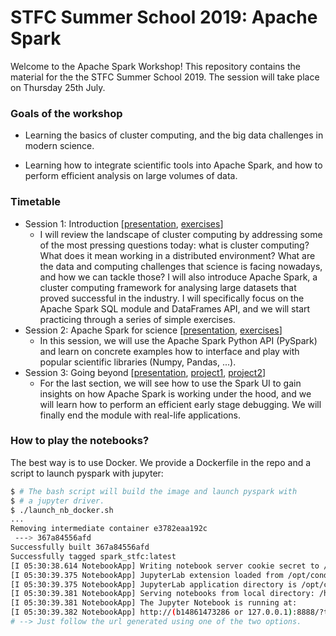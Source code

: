 # STFC Summer School 2019: Apache Spark

Welcome to the Apache Spark Workshop! This repository contains the material for the the STFC Summer School 2019. The session will take place on Thursday 25th July. 

### Goals of the workshop

*  Learning the basics of cluster computing, and the big data challenges in modern science.
- Learning how to integrate scientific tools into Apache Spark, and how to perform efficient analysis on large volumes of data.


### Timetable

- Session 1: Introduction [[presentation](https://docs.google.com/presentation/d/17R3zQfdHZF3cypEYxugqTeafRYsbhkmCjQwhaph_mJo/edit?usp=sharing), [exercises](notebooks/session1.ipynb)]
	- I will review the landscape of cluster computing by addressing some of the most pressing questions today: what is cluster computing? What does it mean working in a distributed environment? What are the data and computing challenges that science is facing nowadays, and how we can tackle those? I will also introduce Apache Spark, a cluster computing framework for analysing large datasets that proved successful in the industry. I will specifically focus on the Apache Spark SQL module and DataFrames API, and we will start practicing through a series of simple exercises.
- Session 2: Apache Spark for science [[presentation](https://docs.google.com/presentation/d/1sRm9bJZYpdXG3AFCh3PIxCTVwL6FCKTW4_izxggTzqc/edit?usp=sharing), [exercises](notebooks/session2.ipynb)]
	- In this session, we will use the Apache Spark Python API (PySpark) and learn on concrete examples how to interface and play with popular scientific libraries (Numpy, Pandas, ...).
- Session 3: Going beyond [[presentation](https://docs.google.com/presentation/d/1zOnG-U69P1tUt57tYkoUXQJWgD8cFARSZek8zXB0yZs/edit?usp=sharing), [project1](notebooks/mini-projects-catalogs.ipynb), [project2](notebooks/mini-projects-images.ipynb)]
	- For the last section, we will see how to use the Spark UI to gain insights on how Apache Spark is working under the hood, and we will learn how to perform an efficient early stage debugging. We will finally end the module with real-life applications.

### How to play the notebooks?

The best way is to use Docker. We provide a Dockerfile in the repo and a script to launch pyspark with jupyter:

```bash
$ # The bash script will build the image and launch pyspark with
$ # a jupyter driver.
$ ./launch_nb_docker.sh
...
Removing intermediate container e3782eaa192c
 ---> 367a84556afd
Successfully built 367a84556afd
Successfully tagged spark_stfc:latest
[I 05:30:38.614 NotebookApp] Writing notebook server cookie secret to /home/jovyan/.local/share/jupyter/runtime/notebook_cookie_secret
[I 05:30:39.375 NotebookApp] JupyterLab extension loaded from /opt/conda/lib/python3.7/site-packages/jupyterlab
[I 05:30:39.375 NotebookApp] JupyterLab application directory is /opt/conda/share/jupyter/lab
[I 05:30:39.381 NotebookApp] Serving notebooks from local directory: /home/jovyan/work
[I 05:30:39.381 NotebookApp] The Jupyter Notebook is running at:
[I 05:30:39.382 NotebookApp] http://(b14861473286 or 127.0.0.1):8888/?token=aba4b32c134e9fbca8ce99954c9ea2554dc68b7d9990a70c
# --> Just follow the url generated using one of the two options.
```